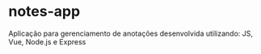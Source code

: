 # notes-app
Aplicação para gerenciamento de anotações desenvolvida utilizando: JS, Vue, Node.js e Express
